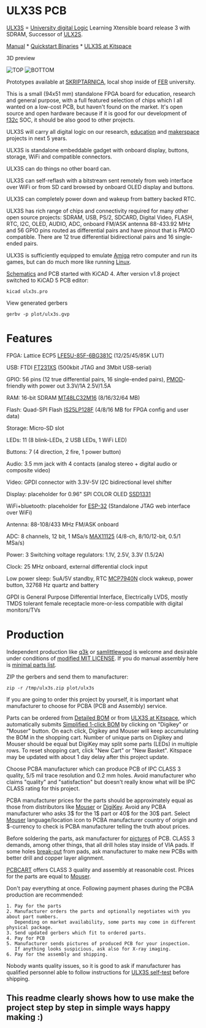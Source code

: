 # ULX3S PCB

[ULX3S](http://radiona.org/ulx3s) = [University digital Logic](https://www.fer.unizg.hr/en/course/diglog) Learning
Xtensible board release 3 with SDRAM,
Successor of [ULX2S](http://github.com/emard/ulx2s).

[Manual](/doc/MANUAL.md) *
[Quickstart Binaries](http://github.com/emard/ulx3s-bin) *
[ULX3S at Kitspace](https://kitspace.org/boards/github.com/emard/ulx3s)

3D preview

![TOP](/pic/ulx3st.jpg)
![BOTTOM](/pic/ulx3sb.jpg)

Prototypes available
at [SKRIPTARNICA](http://skriptarnica.hr/vijest.aspx?newsID=1466),
local shop inside of [FER](https://www.fer.unizg.hr/) university.

This is a small (94x51 mm) standalone FPGA board 
for education, research and general purpose, with a full 
featured selection of chips which I all wanted on
a low-cost PCB, but haven't found on the market.
It's open source and open hardware because if it is
good for our development of [f32c](http://github.com/f32c/f32c) SOC,
it should be also good to other projects.

ULX3S will carry all digital logic on our
research, [education](https://www.fer.unizg.hr/en/course/diglog) and
[makerspace](https://radiona.org) projects in next 5 years.

ULX3S is standalone embeddable gadget with onboard display, buttons,
storage, WiFi and compatible connectors.

ULX3S can do things no other board can.

ULX3S can self-reflash with a bitstream sent
remotely from web interface over WiFi or from SD
card browsed by onboard OLED display and buttons.

ULX3S can completely power down and wakeup from
battery backed RTC.

ULX3S has rich range of chips and connectivity
required for many other open source projects:
SDRAM, USB, PS/2, SDCARD, Digital Video, FLASH, RTC, I2C, OLED, AUDIO, ADC,
onboard FM/ASK antenna 88-433.92 MHz and 56 GPIO pins routed as differential
pairs and have pinout that is PMOD compatible. There are 12 true
differential bidirectional pairs and 16 single-ended pairs.

ULX3S is sufficiently equipped to
emulate [Amiga](https://github.com/emard/Minimig_ECS) retro
computer and run its games, but can do much more like
running [Linux](https://twitter.com/fpga_dave/status/1053290842809683968).

[Schematics](/doc/schematics.pdf) and PCB started with KiCAD 4.
After version v1.8 project switched to KiCAD 5 PCB editor:

    kicad ulx3s.pro

View generated gerbers

    gerbv -p plot/ulx3s.gvp

# Features

FPGA: Lattice ECP5 [LFE5U-85F-6BG381C](http://www.latticesemi.com/~/media/LatticeSemi/Documents/DataSheets/ECP5/FPGA-DS-02012.pdf?document_id=50461) (12/25/45/85K LUT)

USB: FTDI [FT231XS](https://www.ftdichip.com/Support/Documents/DataSheets/ICs/DS_FT231X.pdf) (500kbit JTAG and 3Mbit USB-serial)

GPIO: 56 pins (12 true differential pairs, 16 single-ended pairs), [PMOD](https://reference.digilentinc.com/_media/pmod:pmod:originalPmodInterfaceSpecification.pdf)-friendly
with power out 3.3V/1A 2.5V/1.5A

RAM: 16-bit SDRAM [MT48LC32M16](https://www.micron.com/~/media/Documents/Products/Data%20Sheet/DRAM/256Mb_sdr.pdf) (8/16/32/64 MB)

Flash: Quad-SPI Flash [IS25LP128F](http://www.issi.com/WW/pdf/25LP-WP128F.pdf) (4/8/16 MB for FPGA config and user data)

Storage: Micro-SD slot

LEDs: 11 (8 blink-LEDs, 2 USB LEDs, 1 WiFi LED)

Buttons: 7 (4 direction, 2 fire, 1 power button)

Audio: 3.5 mm jack with 4 contacts (analog stereo + digital audio or composite video)

Video: GPDI connector with 3.3V-5V I2C bidirectional level shifter

Display: placeholder for 0.96" SPI COLOR OLED [SSD1331](https://drive.google.com/file/d/0B5lkVYnewKTGRlpxcEdWaXNvWnM/view)

WiFi+bluetooth: placeholder for [ESP-32](https://www.espressif.com/sites/default/files/documentation/esp32_datasheet_en.pdf) (Standalone JTAG web interface over WiFi)

Antenna: 88-108/433 MHz FM/ASK onboard

ADC: 8 channels, 12 bit, 1 MSa/s [MAX11125](https://datasheets.maximintegrated.com/en/ds/MAX11120-MAX11128.pdf) (4/8-ch, 8/10/12-bit, 0.5/1 MSa/s)

Power: 3 Switching voltage regulators: 1.1V, 2.5V, 3.3V (1.5/2A)

Clock: 25 MHz onboard, external differential clock input

Low power sleep: 5uA/5V standby, RTC [MCP7940N](http://ww1.microchip.com/downloads/en/DeviceDoc/20005010F.pdf) clock wakeup, power button, 32768 Hz quartz and battery

GPDI is General Purpose Differential Interface,
Electrically LVDS, mostly TMDS tolerant
female receptacle more-or-less compatible
with digital monitors/TVs

# Production

Independent production
like [q3k](https://twitter.com/q3k/status/1029010026269167618) or
[samlittlewood](https://twitter.com/samlittlewood/status/1108531208001077250) is
welcome and desirable under conditions of [modified MIT LICENSE](/LICENSE.md).
If you do manual assembly here is [minimal parts list](/doc/MINIMAL.md).

ZIP the gerbers and send them to manufacturer:

    zip -r /tmp/ulx3s.zip plot/ulx3s

If you are going to order this project by yourself, it is important
what manufacturer to choose for PCBA (PCB and Assembly) service.

Parts can be ordered from [Detailed BOM](/doc/ulx3s_bom.csv)
or from [ULX3S at Kitspace](https://kitspace.org/boards/github.com/emard/ulx3s),
which automatically submits [Simplified 1-click BOM](/1-click-bom.tsv) by
clicking on "Digikey" or "Mouser" button. On each click, Digikey and Mouser will keep
accumulating the BOM in the shopping cart. Number of unique parts on Digikey and Mouser
should be equal but DigiKey may split some parts (LEDs) in multiple rows.
To reset shopping cart, click "New Cart" or "New Basket".
Kitspace may be updated with about 1 day delay after this project update.

Choose PCBA manufacturer which can produce PCB of IPC CLASS 3 quality,
5/5 mil trace resolution and 0.2 mm holes.
Avoid manufacturer who claims "quality" and "satisfaction" but doesn't
really know what will be IPC CLASS rating for this project.

PCBA manufacturer prices for the parts should be approximately equal as those
from distributors like [Mouser](http://www.mouser.com) or [DigiKey](http://www.digikey.com).
Avoid any PCBA manufacturer who asks 3$ for the 1$ part or 40$ for the 30$ part.
Select [Mouser](http://www.mouser.com) language/location icon to PCBA manufacturer
country of origin and $-currency to check is PCBA manufacturer telling the truth
about prices.

Before soldering the parts, ask manufacturer for [pictures](/pic/ulx3sb-v18.jpg) of PCB.
CLASS 3 demands, among other things, that all drill holes stay inside of VIA pads.
If some holes [break-out](/pic/ulx3sb-v18-breakout-c19.png) from pads,
ask manufacturer to make new PCBs with better drill and copper layer alignment.

[PCBCART](http://www.pcbcart.com) offers CLASS 3 quality and assembly at reasonable cost.
Prices for the parts are equal to [Mouser](http://www.mouser.com).

Don't pay everything at once. Following payment phases during the
PCBA production are recommended:

    1. Pay for the parts
    2. Manufacturer orders the parts and optionally negotiates with you about part numbers.
       Depending on market availability, some parts may come in different physical package.
    3. Send updated gerbers which fit to ordered parts.
    4. Pay for PCB
    5. Manufacturer sends pictures of produced PCB for your inspection.
       If anything looks suspicious, ask also for X-ray imaging.
    6. Pay for the assembly and shipping.

Nobody wants quality issues, so it is good to ask if manufacturer has qualified personnel
able to follow instructions 
for [ULX3S self-test](https://github.com/emard/ulx3s-bin) before shipping.
## This readme clearly shows how to use make the project step by step in simple ways happy making :)

